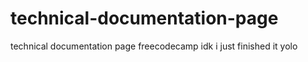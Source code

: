 # technical-documentation-page
technical documentation page freecodecamp idk i just finished it yolo

